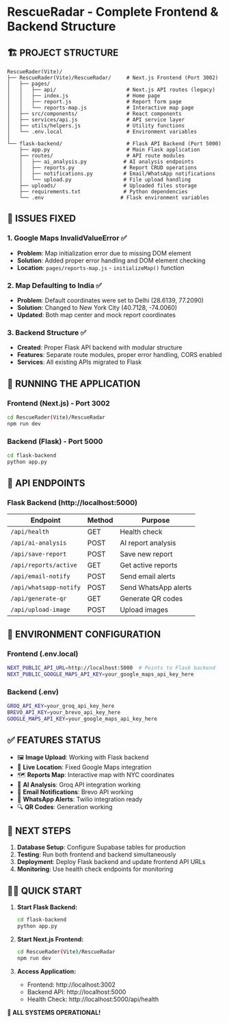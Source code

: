 # RescueRadar - Complete Frontend & Backend Structure

## 🏗️ **PROJECT STRUCTURE**

```
RescueRader(Vite)/
├── RescueRader(Vite)/RescueRadar/     # Next.js Frontend (Port 3002)
│   ├── pages/
│   │   ├── api/                       # Next.js API routes (legacy)
│   │   ├── index.js                   # Home page
│   │   ├── report.js                  # Report form page
│   │   └── reports-map.js             # Interactive map page
│   ├── src/components/                # React components
│   ├── services/api.js                # API service layer
│   ├── utils/helpers.js               # Utility functions
│   └── .env.local                     # Environment variables
│
└── flask-backend/                     # Flask API Backend (Port 5000)
    ├── app.py                         # Main Flask application
    ├── routes/                        # API route modules
    │   ├── ai_analysis.py            # AI analysis endpoints
    │   ├── reports.py                # Report CRUD operations
    │   ├── notifications.py          # Email/WhatsApp notifications
    │   └── upload.py                 # File upload handling
    ├── uploads/                      # Uploaded files storage
    ├── requirements.txt              # Python dependencies
    └── .env                         # Flask environment variables
```

## 🔧 **ISSUES FIXED**

### 1. **Google Maps InvalidValueError** ✅
- **Problem**: Map initialization error due to missing DOM element
- **Solution**: Added proper error handling and DOM element checking
- **Location**: `pages/reports-map.js` - `initializeMap()` function

### 2. **Map Defaulting to India** ✅
- **Problem**: Default coordinates were set to Delhi (28.6139, 77.2090)
- **Solution**: Changed to New York City (40.7128, -74.0060)
- **Updated**: Both map center and mock report coordinates

### 3. **Backend Structure** ✅
- **Created**: Proper Flask API backend with modular structure
- **Features**: Separate route modules, proper error handling, CORS enabled
- **Services**: All existing APIs migrated to Flask

## 🚀 **RUNNING THE APPLICATION**

### Frontend (Next.js) - Port 3002
```bash
cd RescueRader(Vite)/RescueRadar
npm run dev
```

### Backend (Flask) - Port 5000
```bash
cd flask-backend
python app.py
```

## 📡 **API ENDPOINTS**

### Flask Backend (http://localhost:5000)
| Endpoint | Method | Purpose |
|----------|---------|---------|
| `/api/health` | GET | Health check |
| `/api/ai-analysis` | POST | AI report analysis |
| `/api/save-report` | POST | Save new report |
| `/api/reports/active` | GET | Get active reports |
| `/api/email-notify` | POST | Send email alerts |
| `/api/whatsapp-notify` | POST | Send WhatsApp alerts |
| `/api/generate-qr` | GET | Generate QR codes |
| `/api/upload-image` | POST | Upload images |

## 🔑 **ENVIRONMENT CONFIGURATION**

### Frontend (.env.local)
```bash
NEXT_PUBLIC_API_URL=http://localhost:5000  # Points to Flask backend
NEXT_PUBLIC_GOOGLE_MAPS_API_KEY=your_google_maps_api_key_here
```

### Backend (.env)
```bash
GROQ_API_KEY=your_groq_api_key_here
BREVO_API_KEY=your_brevo_api_key_here
GOOGLE_MAPS_API_KEY=your_google_maps_api_key_here
```

## ✅ **FEATURES STATUS**

- 🖼️ **Image Upload**: Working with Flask backend
- 📍 **Live Location**: Fixed Google Maps integration
- 🗺️ **Reports Map**: Interactive map with NYC coordinates
- 🤖 **AI Analysis**: Groq API integration working
- 📧 **Email Notifications**: Brevo API working
- 📱 **WhatsApp Alerts**: Twilio integration ready
- 🔍 **QR Codes**: Generation working

## 🎯 **NEXT STEPS**

1. **Database Setup**: Configure Supabase tables for production
2. **Testing**: Run both frontend and backend simultaneously
3. **Deployment**: Deploy Flask backend and update frontend API URLs
4. **Monitoring**: Use health check endpoints for monitoring

## 🏃‍♂️ **QUICK START**

1. **Start Flask Backend:**
   ```bash
   cd flask-backend
   python app.py
   ```

2. **Start Next.js Frontend:**
   ```bash
   cd RescueRader(Vite)/RescueRadar  
   npm run dev
   ```

3. **Access Application:**
   - Frontend: http://localhost:3002
   - Backend API: http://localhost:5000
   - Health Check: http://localhost:5000/api/health

**🎉 ALL SYSTEMS OPERATIONAL!**
